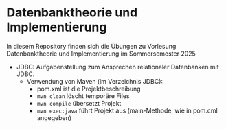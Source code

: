 # Datenbanktheorie und Implementierung

In diesem Repository finden sich die Übungen zu Vorlesung Datenbanktheorie und Implementierung im Sommersemester 2025

- JDBC: Aufgabenstellung zum Ansprechen relationaler Datenbanken mit JDBC. 
   - Verwendung von Maven (im Verzeichnis JDBC):
      - pom.xml ist die Projektbeschreibung
      - `mvn clean` löscht temporäre Files
      - `mvn compile` übersetzt Projekt
      - `mvn exec:java` führt Projekt aus (main-Methode, wie in pom.cml angegeben)

